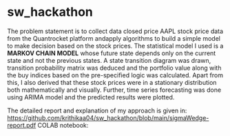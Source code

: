 # sw_hackathon

The problem statement is to collect data closed price AAPL stock price data from the Quantrocket platform andapply algorithms to build  a simple model to make decision based 
on the stock prices.
The statistical model I used is a **MARKOV CHAIN MODEL** whose future state depends only on the current state and not the previous states. A state transition diagram was drawn, transition probability matrix was deduced and the portfolio value along with the buy indices based on the pre-specified logic was calculated. Apart from this, I also derived that these stock prices were in a stationary distribution both mathematically and visually. 
Further, time series forecasting was done using ARIMA model and the predicted results were plotted.


The detailed report and explanation of my approach is given in: https://github.com/krithikaa04/sw_hackathon/blob/main/sigmaWedge-report.pdf
COLAB notebook:  
